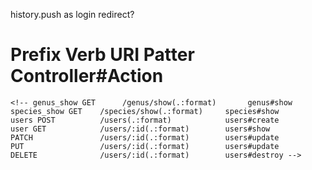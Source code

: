 history.push as login redirect?


# Prefix Verb           URI Patter                 Controller#Action
    <!-- genus_show GET      /genus/show(.:format)       genus#show
    species_show GET    /species/show(.:format)     species#show
    users POST          /users(.:format)            users#create
    user GET            /users/:id(.:format)        users#show
    PATCH               /users/:id(.:format)        users#update
    PUT                 /users/:id(.:format)        users#update
    DELETE              /users/:id(.:format)        users#destroy -->

